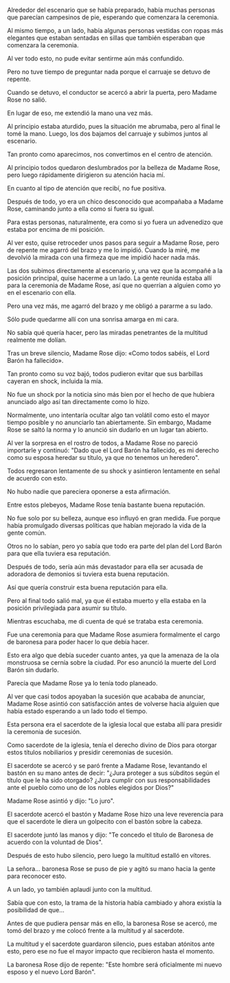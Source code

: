 
Alrededor del escenario que se había preparado, había muchas personas que parecían campesinos de pie, esperando que comenzara la ceremonia.

Al mismo tiempo, a un lado, había algunas personas vestidas con ropas más elegantes que estaban sentadas en sillas que también esperaban que comenzara la ceremonia.

Al ver todo esto, no pude evitar sentirme aún más confundido.

Pero no tuve tiempo de preguntar nada porque el carruaje se detuvo de repente.

Cuando se detuvo, el conductor se acercó a abrir la puerta, pero Madame Rose no salió.

En lugar de eso, me extendió la mano una vez más.

Al principio estaba aturdido, pues la situación me abrumaba, pero al final le tomé la mano. Luego, los dos bajamos del carruaje y subimos juntos al escenario.

Tan pronto como aparecimos, nos convertimos en el centro de atención.

Al principio todos quedaron deslumbrados por la belleza de Madame Rose, pero luego rápidamente dirigieron su atención hacia mí.

En cuanto al tipo de atención que recibí, no fue positiva.

Después de todo, yo era un chico desconocido que acompañaba a Madame Rose, caminando junto a ella como si fuera su igual.

Para estas personas, naturalmente, era como si yo fuera un advenedizo que estaba por encima de mi posición.

Al ver esto, quise retroceder unos pasos para seguir a Madame Rose, pero de repente me agarró del brazo y me lo impidió. Cuando la miré, me devolvió la mirada con una firmeza que me impidió hacer nada más.

Las dos subimos directamente al escenario y, una vez que la acompañé a la posición principal, quise hacerme a un lado. La gente reunida estaba allí para la ceremonia de Madame Rose, así que no querrían a alguien como yo en el escenario con ella.

Pero una vez más, me agarró del brazo y me obligó a pararme a su lado.

Sólo pude quedarme allí con una sonrisa amarga en mi cara.

No sabía qué quería hacer, pero las miradas penetrantes de la multitud realmente me dolían.

Tras un breve silencio, Madame Rose dijo: «Como todos sabéis, el Lord Barón ha fallecido».

Tan pronto como su voz bajó, todos pudieron evitar que sus barbillas cayeran en shock, incluida la mía.

No fue un shock por la noticia sino más bien por el hecho de que hubiera anunciado algo así tan directamente como lo hizo.

Normalmente, uno intentaría ocultar algo tan volátil como esto el mayor tiempo posible y no anunciarlo tan abiertamente. Sin embargo, Madame Rose se saltó la norma y lo anunció sin dudarlo en un lugar tan abierto.

Al ver la sorpresa en el rostro de todos, a Madame Rose no pareció importarle y continuó: "Dado que el Lord Barón ha fallecido, es mi derecho como su esposa heredar su título, ya que no tenemos un heredero".

Todos regresaron lentamente de su shock y asintieron lentamente en señal de acuerdo con esto.

No hubo nadie que pareciera oponerse a esta afirmación.

Entre estos plebeyos, Madame Rose tenía bastante buena reputación.

No fue solo por su belleza, aunque eso influyó en gran medida. Fue porque había promulgado diversas políticas que habían mejorado la vida de la gente común.

Otros no lo sabían, pero yo sabía que todo era parte del plan del Lord Barón para que ella tuviera esa reputación.

Después de todo, sería aún más devastador para ella ser acusada de adoradora de demonios si tuviera esta buena reputación.

Así que quería construir esta buena reputación para ella.

Pero al final todo salió mal, ya que él estaba muerto y ella estaba en la posición privilegiada para asumir su título.

Mientras escuchaba, me di cuenta de qué se trataba esta ceremonia.

Fue una ceremonia para que Madame Rose asumiera formalmente el cargo de baronesa para poder hacer lo que debía hacer.

Esto era algo que debía suceder cuanto antes, ya que la amenaza de la ola monstruosa se cernía sobre la ciudad. Por eso anunció la muerte del Lord Barón sin dudarlo.

Parecía que Madame Rose ya lo tenía todo planeado.

Al ver que casi todos apoyaban la sucesión que acababa de anunciar, Madame Rose asintió con satisfacción antes de volverse hacia alguien que había estado esperando a un lado todo el tiempo.

Esta persona era el sacerdote de la iglesia local que estaba allí para presidir la ceremonia de sucesión.

Como sacerdote de la iglesia, tenía el derecho divino de Dios para otorgar estos títulos nobiliarios y presidir ceremonias de sucesión.

El sacerdote se acercó y se paró frente a Madame Rose, levantando el bastón en su mano antes de decir: "¿Jura proteger a sus súbditos según el título que le ha sido otorgado? ¿Jura cumplir con sus responsabilidades ante el pueblo como uno de los nobles elegidos por Dios?"

Madame Rose asintió y dijo: "Lo juro".

El sacerdote acercó el bastón y Madame Rose hizo una leve reverencia para que el sacerdote le diera un golpecito con el bastón sobre la cabeza.

El sacerdote juntó las manos y dijo: "Te concedo el título de Baronesa de acuerdo con la voluntad de Dios".

Después de esto hubo silencio, pero luego la multitud estalló en vítores.

La señora… baronesa Rose se puso de pie y agitó su mano hacia la gente para reconocer esto.

A un lado, yo también aplaudí junto con la multitud.

Sabía que con esto, la trama de la historia había cambiado y ahora existía la posibilidad de que…

Antes de que pudiera pensar más en ello, la baronesa Rose se acercó, me tomó del brazo y me colocó frente a la multitud y al sacerdote.

La multitud y el sacerdote guardaron silencio, pues estaban atónitos ante esto, pero ese no fue el mayor impacto que recibieron hasta el momento.

La baronesa Rose dijo de repente: "Este hombre será oficialmente mi nuevo esposo y el nuevo Lord Barón".